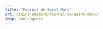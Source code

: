```yaml
---
title: "Fournil de Saint Marc"
url: /saint-nazaire/fournil-de-saint-marc/
shop: boulangerie
---
```

